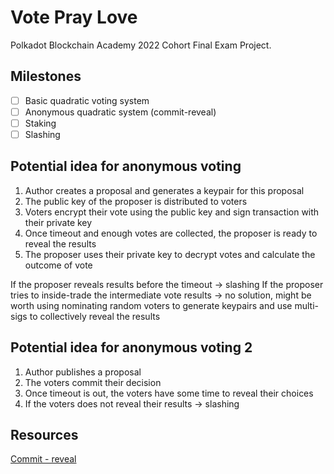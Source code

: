 # Vote Pray Love

Polkadot Blockchain Academy 2022 Cohort Final Exam Project.

## Milestones
- [ ] Basic quadratic voting system
- [ ] Anonymous quadratic system (commit-reveal)
- [ ] Staking
- [ ] Slashing

## Potential idea for anonymous voting

1. Author creates a proposal and generates a keypair for this proposal
2. The public key of the proposer is distributed to voters
3. Voters encrypt their vote using the public key and sign transaction with their private key
4. Once timeout and enough votes are collected, the proposer is ready to reveal the results
5. The proposer uses their private key to decrypt votes and calculate the outcome of vote

If the proposer reveals results before the timeout -> slashing
If the proposer tries to inside-trade the intermediate vote results -> no solution, might be worth using nominating random voters
to generate keypairs and use multi-sigs to collectively reveal the results

## Potential idea for anonymous voting 2
1. Author publishes a proposal
2. The voters commit their decision
3. Once timeout is out, the voters have some time to reveal their choices
4. If the voters does not reveal their results -> slashing

## Resources

[Commit - reveal](https://karl.tech/learning-solidity-part-2-voting/)
